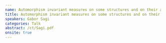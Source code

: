 ```yaml
---
name: Automorphism invariant measures on some structures and on their automorphism groups.
title: Automorphism invariant measures on some structures and on their automorphism groups.
speakers: Gabor Sagi
categories: Talk
abstract: /ct/Sagi.pdf
onsite: true
---
```

